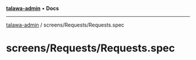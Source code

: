 [**talawa-admin**](../../../README.md) • **Docs**

***

[talawa-admin](../../../modules.md) / screens/Requests/Requests.spec

# screens/Requests/Requests.spec
